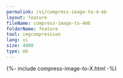```yaml
---
permalink: /vi/compress-image-to-4-mb
layout: feature
fileName: compress-image-to-4mb
folderName: feature
tool: imgcompression
lang: vi
size: 4000
type: mb
---
```


{%- include compress-image-to-X.html -%}

